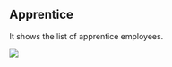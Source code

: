 ## Apprentice

It shows the list of apprentice employees.

![](http://docs.risersoft.com/hrmnirvana/ImagesExt/image8_240.jpg)

